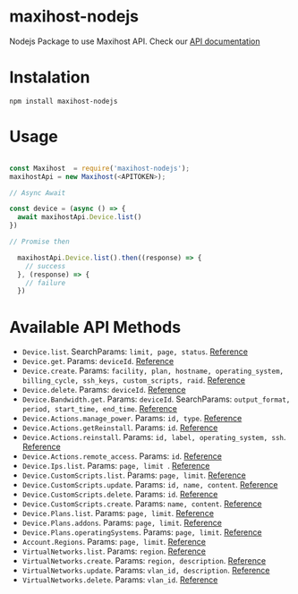 # maxihost-nodejs

Nodejs Package to use Maxihost API. Check our [API documentation](https://developers.maxihost.com)

# Instalation

`npm install maxihost-nodejs`

# Usage

```javascript

const Maxihost  = require('maxihost-nodejs');
maxihostApi = new Maxihost(<APITOKEN>);

// Async Await

const device = (async () => {
  await maxihostApi.Device.list()
})

// Promise then

  maxihostApi.Device.list().then((response) => {
    // success
  }, (response) => {
    // failure
  })

```

# Available API Methods

- `Device.list`. SearchParams: `limit, page, status`. [Reference](https://developers.maxihost.com/reference#list-servers-1)
- `Device.get`. Params: `deviceId`. [Reference](https://developers.maxihost.com/reference#retrieve-server-1)
- `Device.create`. Params: `facility, plan, hostname, operating_system, billing_cycle, ssh_keys, custom_scripts, raid`. [Reference](https://developers.maxihost.com/reference#create-server-1)
- `Device.delete`. Params: `deviceId`. [Reference](https://developers.maxihost.com/reference#delete-server-1)
- `Device.Bandwidth.get`. Params: `deviceId`. SearchParams: `output_format, period, start_time, end_time`. [Reference](https://developers.maxihost.com/reference#retrieve-server-bandwidth-1)
- `Device.Actions.manage_power`. Params: `id, type`. [Reference](https://developers.maxihost.com/reference#server-power-management-1)
- `Device.Actions.getReinstall`. Params: `id`. [Reference](https://developers.maxihost.com/reference#reinstall-eligibility-1)
- `Device.Actions.reinstall`. Params: `id, label, operating_system, ssh`. [Reference](https://developers.maxihost.com/reference#reinstall-server-1)
- `Device.Actions.remote_access`. Params: `id`. [Reference](https://developers.maxihost.com/reference#create-ipmi-session-1)
- `Device.Ips.list`. Params: `page, limit `. [Reference](https://developers.maxihost.com/reference#list-all-ips-1)
- `Device.CustomScripts.list`. Params: `page, limit`. [Reference](https://developers.maxihost.com/reference#custom-scripts-get)
- `Device.CustomScripts.update`. Params: `id, name, content`. [Reference](https://developers.maxihost.com/reference#custom-scripts-id-put)
- `Device.CustomScripts.delete`. Params: `id`. [Reference](https://developers.maxihost.com/reference#custom-script-id-delete)
- `Device.CustomScripts.create`. Params: `name, content`. [Reference](https://developers.maxihost.com/reference#custom-script-post)
- `Device.Plans.list`. Params: `page, limit`. [Reference](https://developers.maxihost.com/reference#list-available-servers-1)
- `Device.Plans.addons`. Params: `page, limit`. [Reference](https://developers.maxihost.com/reference#list-available-addons-1)
- `Device.Plans.operatingSystems`. Params: `page, limit`. [Reference](https://developers.maxihost.com/reference#list-operating-systems-1)
- `Account.Regions`. Params: `page, limit`. [Reference](https://developers.maxihost.com/reference#list-regions-1)
- `VirtualNetworks.list`. Params: `region`. [Reference](https://developers.maxihost.com/reference#get_virtual-networks)
- `VirtualNetworks.create`. Params: `region, description`. [Reference](https://developers.maxihost.com/reference#post_virtual-networks)
- `VirtualNetworks.update`. Params: `vlan_id, description`. [Reference](https://developers.maxihost.com/reference#put_virtual-networks-vlan-id)
- `VirtualNetworks.delete`. Params: `vlan_id`. [Reference](https://developers.maxihost.com/reference#delete_virtual-networks-vlan-id)
